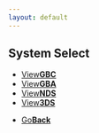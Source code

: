 ```yaml
---
layout: default
---
```


## System Select
<fourbutton>
<ul>
            <li><a href="">View<strong>GBC</strong></a></li>
            <li><a href="/NDS/">View<strong>GBA</strong></a></li>
            <li><a href="">View<strong>NDS</strong></a></li>
            <li><a href="">View<strong>3DS</strong></a></li>
          </ul>
</fourbutton>

<onebutton>
<ul>
            <li><a href="../">Go<strong>Back</strong></a></li>
          </ul>
</onebutton>

